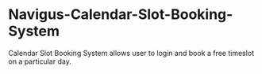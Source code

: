 # Navigus-Calendar-Slot-Booking-System
Calendar Slot Booking System allows user to login and book a free timeslot on a particular day.
